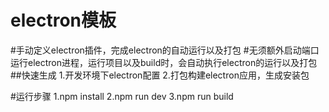 # electron模板
#手动定义electron插件，完成electron的自动运行以及打包
#无须额外启动端口运行electron进程，运行项目以及build时，会自动执行electron的运行以及打包
##快速生成
1.开发环境下electron配置
2.打包构建electron应用，生成安装包

#运行步骤
1.npm install
2.npm run dev 
3.npm run build
